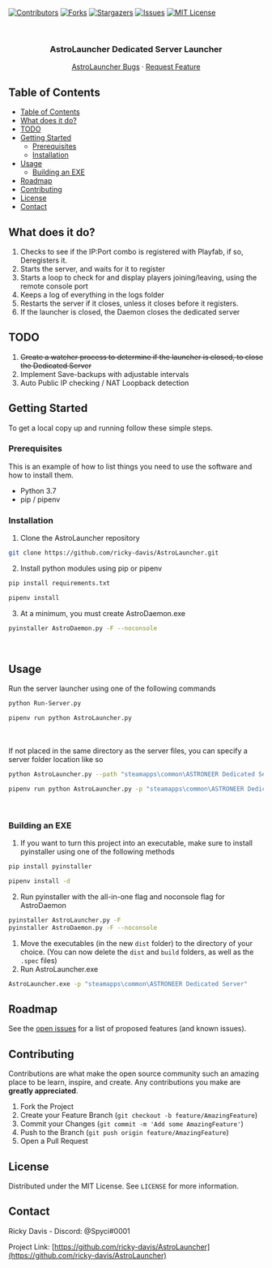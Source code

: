 

[![Contributors][contributors-shield]][contributors-url]
[![Forks][forks-shield]][forks-url]
[![Stargazers][stars-shield]][stars-url]
[![Issues][issues-shield]][issues-url]
[![MIT License][license-shield]][license-url]




<br />
<p align="center">
  <h3 align="center">AstroLauncher Dedicated Server Launcher</h3>

  <p align="center">
    <a href="https://github.com/ricky-davis/AstroLauncher/issues">AstroLauncher Bugs</a>
    ·
    <a href="https://github.com/ricky-davis/AstroLauncher/issues">Request Feature</a>
  </p>
</p>



<!-- TABLE OF CONTENTS -->
## Table of Contents

- [Table of Contents](#table-of-contents)
- [What does it do?](#what-does-it-do)
- [TODO](#todo)
- [Getting Started](#getting-started)
  - [Prerequisites](#prerequisites)
  - [Installation](#installation)
- [Usage](#usage)
  - [Building an EXE](#building-an-exe)
- [Roadmap](#roadmap)
- [Contributing](#contributing)
- [License](#license)
- [Contact](#contact)




## What does it do?
1. Checks to see if the IP:Port combo is registered with Playfab, if so, Deregisters it.
2. Starts the server, and waits for it to register
3. Starts a loop to check for and display players joining/leaving, using the remote console port
4. Keeps a log of everything in the logs folder
5. Restarts the server if it closes, unless it closes before it registers.
6. If the launcher is closed, the Daemon closes the dedicated server


## TODO
1. ~~Create a watcher process to determine if the launcher is closed, to close the Dedicated Server~~
2. Implement Save-backups with adjustable intervals
3. Auto Public IP checking / NAT Loopback detection


<!-- GETTING STARTED -->
## Getting Started

To get a local copy up and running follow these simple steps.

### Prerequisites

This is an example of how to list things you need to use the software and how to install them.
* Python 3.7
* pip / pipenv

### Installation
 
1. Clone the AstroLauncher repository
```sh
git clone https://github.com/ricky-davis/AstroLauncher.git
```
2. Install python modules using pip or pipenv
```sh
pip install requirements.txt
```
```sh
pipenv install
```
3. At a minimum, you must create AstroDaemon.exe
```sh
pyinstaller AstroDaemon.py -F --noconsole
```

<br />

<!-- USAGE EXAMPLES -->
## Usage

Run the server launcher using one of the following commands
```sh
python Run-Server.py
```
```sh
pipenv run python AstroLauncher.py
```

<br /><br />
If not placed in the same directory as the server files, you can specify a server folder location like so

```sh
python AstroLauncher.py --path "steamapps\common\ASTRONEER Dedicated Server"
```
```sh
pipenv run python AstroLauncher.py -p "steamapps\common\ASTRONEER Dedicated Server"
```

<br />

### Building an EXE

1. If you want to turn this project into an executable, make sure to install pyinstaller using one of the following methods
```sh
pip install pyinstaller
```
```sh
pipenv install -d
```
2. Run pyinstaller with the all-in-one flag and noconsole flag for AstroDaemon
```sh
pyinstaller AstroLauncher.py -F
pyinstaller AstroDaemon.py -F --noconsole
```
1. Move the executables (in the new `dist` folder) to the directory of your choice. (You can now delete the `dist` and `build` folders, as well as the `.spec` files)
2. Run AstroLauncher.exe
```sh
AstroLauncher.exe -p "steamapps\common\ASTRONEER Dedicated Server"
```




<!-- ROADMAP -->
## Roadmap

See the [open issues](https://github.com/ricky-davis/AstroLauncher/issues) for a list of proposed features (and known issues).



<!-- CONTRIBUTING -->
## Contributing

Contributions are what make the open source community such an amazing place to be learn, inspire, and create. Any contributions you make are **greatly appreciated**.

1. Fork the Project
2. Create your Feature Branch (`git checkout -b feature/AmazingFeature`)
3. Commit your Changes (`git commit -m 'Add some AmazingFeature'`)
4. Push to the Branch (`git push origin feature/AmazingFeature`)
5. Open a Pull Request



<!-- LICENSE -->
## License

Distributed under the MIT License. See `LICENSE` for more information.



<!-- CONTACT -->
## Contact

Ricky Davis - Discord: @Spyci#0001

Project Link: [https://github.com/ricky-davis/AstroLauncher](https://github.com/ricky-davis/AstroLauncher)




<!-- MARKDOWN LINKS & IMAGES -->
<!-- https://www.markdownguide.org/basic-syntax/#reference-style-links -->
[contributors-shield]: https://img.shields.io/github/contributors/ricky-davis/AstroLauncher.svg?style=flat-square
[contributors-url]: https://github.com/ricky-davis/AstroLauncher/graphs/contributors
[forks-shield]: https://img.shields.io/github/forks/ricky-davis/AstroLauncher.svg?style=flat-square
[forks-url]: https://github.com/ricky-davis/AstroLauncher/network/members
[stars-shield]: https://img.shields.io/github/stars/ricky-davis/AstroLauncher.svg?style=flat-square
[stars-url]: https://github.com/ricky-davis/AstroLauncher/stargazers
[issues-shield]: https://img.shields.io/github/issues/ricky-davis/AstroLauncher.svg?style=flat-square
[issues-url]: https://github.com/ricky-davis/AstroLauncher/issues
[license-shield]: https://img.shields.io/github/license/ricky-davis/AstroLauncher.svg?style=flat-square
[license-url]: https://github.com/ricky-davis/AstroLauncher/blob/master/LICENSE.txt